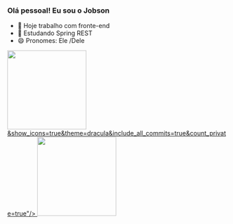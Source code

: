 ### Olá pessoal! Eu sou o Jobson
- 🔭 Hoje trabalho com fronte-end
- 🌱 Estudando Spring REST
- 😄 Pronomes: Ele /Dele

<div>
  <a href="https://github.com/Jobson1958">
  <img height="180em" src="https://github-readme-stats.vercel.app/api?username=  <img height="180em" src="https://github-readme-stats.vercel.app/api?username=Jobson1958&show_icons=true&theme=dracula&include_all_commits=true&count_private=true"/>
&show_icons=true&theme=dracula&include_all_commits=true&count_private=true"/>
  <img height="180em" src="https://github-readme-stats.vercel.app/api/top-langs/?username=Jobson1958&layout=compact&langs_count=7&theme=dracula"/>
</div>
